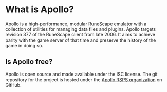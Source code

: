 # What is Apollo?

Apollo is a high-performance, modular RuneScape emulator with a
collection of utilities for managing data files and plugins. Apollo
targets revision 377 of the RuneScape client from late 2006. It aims to
achieve parity with the game server of that time and preserve the
history of the game in doing so.

## Is Apollo free?

Apollo is open source and made available under the ISC license. The git
repository for the project is hosted under the [Apollo RSPS
organization](https://github.com/apollo-rsps) on GitHub.
